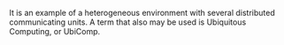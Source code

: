 It is an example of a heterogeneous environment with several distributed communicating units. A term that also may be used is Ubiquitous Computing, or UbiComp.